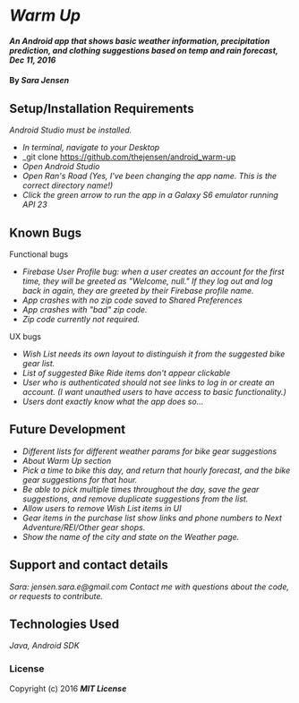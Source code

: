 # _Warm Up_

#### _An Android app that shows basic weather information, precipitation prediction, and clothing suggestions based on temp and rain forecast, Dec 11, 2016_

#### By _**Sara Jensen**_

## Setup/Installation Requirements

_Android Studio must be installed._

* _In terminal, navigate to your Desktop_
* _git clone https://github.com/thejensen/android_warm-up
* _Open Android Studio_
* _Open Ran's Road (Yes, I've been changing the app name. This is the correct directory name!)_
* _Click the green arrow to run the app in a Galaxy S6 emulator running API 23_

## Known Bugs

Functional bugs
* _Firebase User Profile bug: when a user creates an account for the first time, they will be greeted as "Welcome, null." If they log out and log back in again, they are greeted by their Firebase profile name._
* _App crashes with no zip code saved to Shared Preferences_
* _App crashes with "bad" zip code._
* _Zip code currently not required._

UX bugs
* _Wish List needs its own layout to distinguish it from the suggested bike gear list._
* _List of suggested Bike Ride items don't appear clickable_
* _User who is authenticated should not see links to log in or create an account. (I want unauthed users to have access to basic functionality.)_
* _Users dont exactly know what the app does so..._

## Future Development

* _Different lists for different weather params for bike gear suggestions_
* _About Warm Up section_
* _Pick a time to bike this day, and return that hourly forecast, and the bike gear suggestions for that hour._
* _Be able to pick multiple times throughout the day, save the gear suggestions, and remove duplicate suggestions from the list._
* _Allow users to remove Wish List items in UI_
* _Gear items in the purchase list show links and phone numbers to Next Adventure/REI/Other gear shops._
* _Show the name of the city and state on the Weather page._

## Support and contact details

 _Sara: jensen.sara.e@gmail.com_
 _Contact me with questions about the code, or requests to contribute._

## Technologies Used

_Java, Android SDK_

### License

Copyright (c) 2016 **_MIT License_**